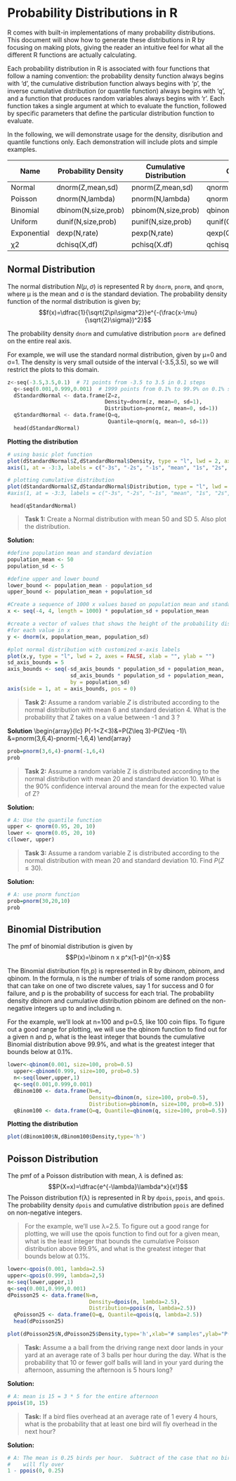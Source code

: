 # Probability Distributions in R

R comes with built-in implementations of many probability distributions. This document will show how to generate these distributions in R by focusing on making plots, giving the reader an intuitive feel for what all the different R functions are actually calculating.

Each probability distribution in R is associated with four functions that follow a naming convention: the probability density function always begins with ‘d’, the cumulative distribution function always begins with ‘p’, the inverse cumulative distribution (or quantile function) always begins with ‘q’, and a function that produces random variables always begins with ‘r’. Each function takes a single argument at which to evaluate the function, followed by specific parameters that define the particular distribution function to evaluate.

In the following, we will demonstrate usage for the density, disribution and quantile functions only. Each demonstration will include plots and simple examples.

|Name       |	Probability Density|	Cumulative Distribution|	Quantile           |
|-----------|--------------------|------------------------|--------------------|
|Normal     |	dnorm(Z,mean,sd)   |	pnorm(Z,mean,sd)       |	qnorm(Q,mean,sd)   |
|Poisson    |	dnorm(N,lambda)    |	pnorm(N,lambda)        |	qnorm(Q,lambda)    |
|Binomial   |	dbinom(N,size,prob)|	pbinom(N,size,prob)    |	qbinom(Q,size,prob)|
|Uniform    |	dunif(N,size,prob) |	punif(N,size,prob)     |	qunif(Q,size,prob) |
|Exponential|	dexp(N,rate)       |	pexp(N,rate)           |	qexp(Q,rate)       |
|χ2         |dchisq(X,df)        |	pchisq(X.df)           |	qchisq(X,df)       |


## Normal Distribution
The normal distribution $N(\mu,\sigma)$ is represented R by `dnorm`, `pnorm`, and `qnorm`, where μ
 is the mean and σ  is the standard deviation. The probability density function of the normal distribution is given by;
 $$f(x)=\dfrac{1}{\sqrt{2\pi\sigma^2}}e^{-(\frac{x-\mu}{\sqrt{2}\sigma})^2}$$
 
 The probability density `dnorm` and cumulative distribution `pnorm are` defined on the entire real axis.

For example, we will use the standard normal distribution, given by μ=0  and σ=1. The density is very small outside of the interval (-3.5,3.5), so we will restrict the plots to this domain.

```python
z<-seq(-3.5,3.5,0.1)  # 71 points from -3.5 to 3.5 in 0.1 steps
  q<-seq(0.001,0.999,0.001)  # 1999 points from 0.1% to 99.9% on 0.1% steps
  dStandardNormal <- data.frame(Z=z, 
                               Density=dnorm(z, mean=0, sd=1),
                               Distribution=pnorm(z, mean=0, sd=1))  
  qStandardNormal <- data.frame(Q=q, 
                                Quantile=qnorm(q, mean=0, sd=1))  
  head(dStandardNormal)
```
**Plotting the distribution**

```r
# using basic plot function
plot(dStandardNormal$Z,dStandardNormal$Density, type = "l", lwd = 2, axes = FALSE, xlab = "", ylab = "")
axis(1, at = -3:3, labels = c("-3s", "-2s", "-1s", "mean", "1s", "2s", "3s"))
```
```r
# plotting cumulative distribution
plot(dStandardNormal$Z,dStandardNormal$Distribution, type = "l", lwd = 2, axes = TRUE, xlab = "", ylab = "")
#axis(1, at = -3:3, labels = c("-3s", "-2s", "-1s", "mean", "1s", "2s", "3s"))
```
```
 head(qStandardNormal)
```

>**Task 1:** Create a Normal distribution with mean 50 and SD 5. Also plot the distribution.

**Solution:**

```r
#define population mean and standard deviation
population_mean <- 50
population_sd <- 5

#define upper and lower bound
lower_bound <- population_mean - population_sd
upper_bound <- population_mean + population_sd

#Create a sequence of 1000 x values based on population mean and standard deviation
x <- seq(-4, 4, length = 1000) * population_sd + population_mean

#create a vector of values that shows the height of the probability distribution
#for each value in x
y <- dnorm(x, population_mean, population_sd)

#plot normal distribution with customized x-axis labels
plot(x,y, type = "l", lwd = 2, axes = FALSE, xlab = "", ylab = "")
sd_axis_bounds = 5
axis_bounds <- seq(-sd_axis_bounds * population_sd + population_mean,
                    sd_axis_bounds * population_sd + population_mean,
                    by = population_sd)
axis(side = 1, at = axis_bounds, pos = 0)
```
>**Task 2:** Assume a random variable $Z$ is distributed according to the normal distribution with mean 6 and standard deviation 4. What is the probability that Z takes on a value between -1 and 3 ?

**Solution**
\begin{array}{lc}
P(-1<Z<3)&=P(Z\leq 3)-P(Z\leq -1)\\
&=pnorm(3,6,4)-pnorm(-1,6,4)
\end{array}
```r
prob=pnorm(3,6,4)-pnorm(-1,6,4)
prob
```

>**Task 2:** Assume a random variable Z is distributed according to the normal distribution with mean 20 and standard deviation 10. What is the 90% confidence interval around the mean for the expected value of Z?

**Solution:**

```r
# A: Use the quantile function
upper <- qnorm(0.95, 20, 10)
lower <- qnorm(0.05, 20, 10)
c(lower, upper)
```

>**Task 3:** Assume a random variable Z is distributed according to the normal distribution with mean 20 and standard deviation 10. Find $P(Z\leq 30)$.

**Solution:**

```r
# A: use pnorm function
prob=pnorm(30,20,10)
prob
```
## Binomial Distribution
The pmf of binomial distribution is given by $$P(x)=\binom n x p^x(1-p)^{n-x}$$

The Binomial distribution f(n,p) is represented in R by dbinom, pbinom, and qbinom. In the formula, n is the number of trials of some random process that can take on one of two discrete values, say 1 for success and 0 for failure, and p is the probability of success for each trial. The probability density dbinom and cumulative distribution pbinom are defined on the non-negative integers up to and including n.

For the example, we’ll look at n=100 and p=0.5, like 100 coin flips. To figure out a good range for plotting, we will use the qbinom function to find out for a given n and p, what is the least integer that bounds the cumulative Binomial distribution above 99.9%, and what is the greatest integer that bounds below at 0.1%.

```r
lower<-qbinom(0.001, size=100, prob=0.5)
  upper<-qbinom(0.999, size=100, prob=0.5)
  n<-seq(lower,upper,1)
  q<-seq(0.001,0.999,0.001)
  dBinom100 <- data.frame(N=n, 
                          Density=dbinom(n, size=100, prob=0.5),
                          Distribution=pbinom(n, size=100, prob=0.5))  
  qBinom100 <- data.frame(Q=q, Quantile=qbinom(q, size=100, prob=0.5))
```
**Plotting the distribution**

```r
plot(dBinom100$N,dBinom100$Density,type='h')
```

## Poisson Distribution

The pmf of a Poisson distribution with mean, $\lambda$ is defined as:
$$P(X=x)=\dfrac{e^{-\lambda}\lambda^x}{x!}$$
The Poisson distribution f(λ) is represented in R by `dpois`, `ppois`, and `qpois`. The probability density `dpois` and cumulative distribution `ppois` are defined on non-negative integers.

>For the example, we’ll use λ=2.5. To figure out a good range for plotting, we will use the qpois function to find out for a given mean, what is the least integer that bounds the cumulative Poisson distribution above 99.9%, and what is the greatest integer that bounds below at 0.1%.

```r
lower<-qpois(0.001, lambda=2.5)
upper<-qpois(0.999, lambda=2,5)
n<-seq(lower,upper,1)
q<-seq(0.001,0.999,0.001)
dPoisson25 <- data.frame(N=n, 
                          Density=dpois(n, lambda=2.5),
                          Distribution=ppois(n, lambda=2.5))  
  qPoisson25 <- data.frame(Q=q, Quantile=qpois(q, lambda=2.5))  
  head(dPoisson25)
```
```r
plot(dPoisson25$N,dPoisson25$Density,type='h',xlab="# samples",ylab="P(n)")
```

>**Task:** Assume a a ball from the driving range next door lands in your yard at an average rate of 3 balls per hour during the day. What is the probability that 10 or fewer golf balls will land in your yard during the afternoon, assuming the afternoon is 5 hours long?

**Solution:**

```r
# A: mean is 15 = 3 * 5 for the entire afternoon
ppois(10, 15)
```
>**Task:** If a bird flies overhead at an average rate of 1 every 4 hours, what is the probability that at least one bird will fly overhead in the next hour?

**Solution:**
```r
# A: The mean is 0.25 birds per hour.  Subtract of the case that no birds 
#    will fly over
1 - ppois(0, 0.25)
```
